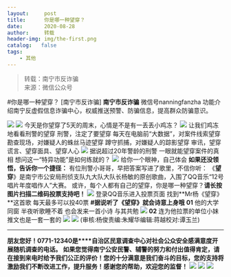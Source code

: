 ```yaml
---
layout:     post
title:      你是哪一种望穿？
date:       2020-08-28
author:     转载
header-img: img/the-first.png
catalog:   false
tags:
    - 其他
---
```


<blockquote><p>转载：南宁市反诈骗<br>
来源：微信公众号</p></blockquote>

#你是哪一种望穿？
[南宁市反诈骗]
**南宁市反诈骗**
微信号nanningfanzha
功能介绍南宁反虚假信息诈骗中心，权威推送预警、防骗信息，提高群众防骗意识。

![]({{site.baseurl}}/postimg/m6vdLvvo6W47AZOFrUD442DAXlvL0HY0j2y3OGXkCFJU8wJ9Hq7gZNDuR3VQFYlCHBq25aZZhWgh8Jy4R2wibIQ.gif)
![]({{site.baseurl}}/postimg/m6vdLvvo6W7nLN0ibOCU3lichp1074hJKruGqInaB51zrU5Z0SicrjRY4D442sWme19co50WO8e47928ic4JFyRXpw.gif)
今天是你望穿了5天的周末，心情是不是有一丢丢小鸡冻？
![]({{site.baseurl}}/postimg/m6vdLvvo6W7nLN0ibOCU3lichp1074hJKrIFqwZMQpmQO6UniaTVKp6Hia1v0CTQGOleeE6gTBmTdvibMvlcMR2phiaw.jpeg)
让我们鸡冻地看看刑警的望穿
刑警，注定了要望穿
每天在电脑前“大数据”，对案件线索望穿
勘查现场，对嫌疑人的蛛丝马迹望穿
蹲守抓捕，对嫌疑人的踪影望穿
审讯，望穿谎言、望穿面具、望穿人心
![]({{site.baseurl}}/postimg/m6vdLvvo6W7nLN0ibOCU3lichp1074hJKrDTCpQCxuZrz5LxcddiaPIzNGWZnBgXOePG7ONxUPKOkFBoN4DhWXOMQ.gif)
据说超过20年警龄的刑警
一眼就能望穿案件的真相
想问这一“特异功能”是如何练就的？
![]({{site.baseurl}}/postimg/m6vdLvvo6W7nLN0ibOCU3lichp1074hJKrqM46uZejOITRwjcGEiaFibEuAyicZODXxdL8EHtbO7Ym50XaSb2nmuAPg.gif)
给你一个眼神，自己体会
**如果还没领悟，告诉你一个捷径：**
有位刑警小哥哥，早把答案写进了歌里，不信你听：
《**望穿**》是南宁市公安局刑侦支队九大队大队长杨敏的原创歌曲，入围了QQ音乐“12号唱片年度唱作人”大赛。
或许，每个人都有自己的望穿，你是哪一种望穿？**请长按图片扫描二维码投票支持吧！**
![]({{site.baseurl}}/postimg/m6vdLvvo6W7nLN0ibOCU3lichp1074hJKrdVvOVW8ogPGCq9pGlfybnKKKMSWI5czxiaibGcibRYOrvCxlicQicibiatvzA.jpeg)
登录QQ音乐进入投票页面
找到**Mr杨《望穿》**这首歌
每天最多可以投40票
**#据说听了《望穿》就会诗意上身哦**
**01**
他的大学同窗
半夜听歌睡不着
也会发来一首小诗
与其共勉
![]({{site.baseurl}}/postimg/m6vdLvvo6W7nLN0ibOCU3lichp1074hJKrO5fROe6g53s8SKLjMewwEj3EQYvTkCoC0clRcwp39p5n4U9pRl2kxg.jpeg)
**02**
连为他拉票的单位小妹
推文也是一套一套的
![]({{site.baseurl}}/postimg/m6vdLvvo6W7nLN0ibOCU3lichp1074hJKrW0s11ibojJJVpVGOyk6pItVbQyT7C1niaCWJ54dH4UUuia0zXEJtt912g.jpeg)
![]({{site.baseurl}}/postimg/m6vdLvvo6W6aCCOVM3fc1JRVjG0nwA9leMqJRjJp77nDaFqjYo2GLq5iauUdrachH8zrlxkdKrrr5mhMTX7fXwQ.jpeg)
(审核:杨俊责编:朱耀华编辑:蒋越校对:谭玉兰)
***
**朋友您好！0771-12340是****自治区民意调查中心对社会公众安全感满意度开展随机调查的电话。**
**如果您觉得南宁公安民警、辅警的努力和付出值得肯定，请在接到来电时给予我们公正的评价！您的十分满意是我们奋斗的目标，您的支持将激励我们不断改进工作，提升服务！感谢您的帮助，欢迎您的监督！**
![]({{site.baseurl}}/postimg/m6vdLvvo6W4tBmkSw7BynPAZ4dpgGzH6gPSKpMSPibm3ZZdwYARicAqYI6iaLTicawgZUezTc6lgHXWGaSqHwiav3qA.jpeg)
![]({{site.baseurl}}/postimg/m6vdLvvo6W4tBmkSw7BynPAZ4dpgGzH6dmhqpDKgZf4VOiaaxr6LcaFfRCPDEHukjOhPlt2iaH3NnVwoVk1xjWLw.jpeg)
![]({{site.baseurl}}/postimg/m6vdLvvo6W4tBmkSw7BynPAZ4dpgGzH62EZZ3JuBHMHzWr2pWjUukPSqx9WsRt3S4RWQicPNzhvt1LNVX5mbTSw.jpeg)
